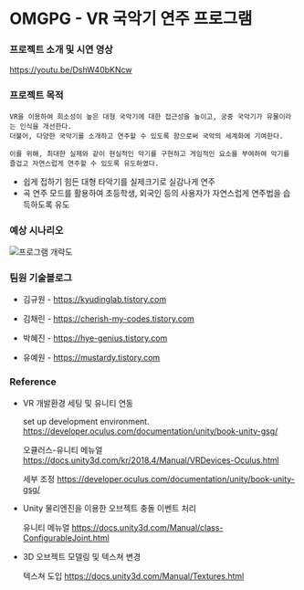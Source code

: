 OMGPG - VR 국악기 연주 프로그램
======
### 프로젝트 소개 및 시연 영상
https://youtu.be/DshW40bKNcw
    
 
 
### 프로젝트 목적

    VR을 이용하여 희소성이 높은 대형 국악기에 대한 접근성을 높이고, 궁중 국악기가 유물이라는 인식을 개선한다.
    더불어, 다양한 국악기를 소개하고 연주할 수 있도록 함으로써 국악의 세계화에 기여한다.
    
    이를 위해, 최대한 실제와 같이 현실적인 악기를 구현하고 게임적인 요소를 부여하여 악기를 즐겁고 자연스럽게 연주할 수 있도록 유도하였다.
  
* 쉽게 접하기 힘든 대형 타악기를 실제크기로 실감나게 연주
* 곡 연주 모드를 활용하여 초등학생, 외국인 등의 사용자가 자연스럽게 연주법을 습득하도록 유도
  
  
  
  
### 예상 시나리오


![프로그램 개략도](https://user-images.githubusercontent.com/53827279/101482434-13828600-399a-11eb-8519-cb828d5d67c6.png)  
  
    
    
    
### 팀원 기술블로그

  
 * 김규원 -  https://kyudinglab.tistory.com
 
 * 김채린 -  https://cherish-my-codes.tistory.com
  
 * 박혜진 -  https://hye-genius.tistory.com
  
 * 유예원 -  https://mustardy.tistory.com
  
 
 
### Reference

* VR 개발환경 세팅 및 유니티 연동    

  set up development environment.  <https://developer.oculus.com/documentation/unity/book-unity-gsg/>

  오큘러스-유니티 메뉴얼  <https://docs.unity3d.com/kr/2018.4/Manual/VRDevices-Oculus.html>

  세부 조정  <https://developer.oculus.com/documentation/unity/book-unity-gsg/>


* Unity 물리엔진을 이용한 오브젝트 충돌 이벤트 처리  

  유니티 메뉴얼  <https://docs.unity3d.com/Manual/class-ConfigurableJoint.html>


* 3D 오브젝트 모델링 및 텍스쳐 변경  

  텍스쳐 도입  <https://docs.unity3d.com/Manual/Textures.html>
  


